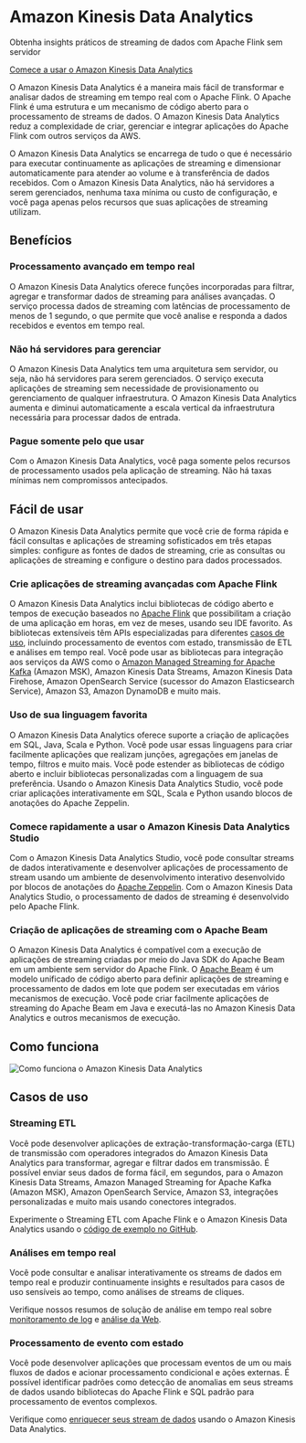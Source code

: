 # Amazon Kinesis Data Analytics

Obtenha insights práticos de streaming de dados com Apache Flink sem servidor

[Comece a usar o Amazon Kinesis Data Analytics](https://console.aws.amazon.com/kinesisanalytics/home?region=us-east-1#/gettingstarted)

O Amazon Kinesis Data Analytics é a maneira mais fácil de transformar e analisar dados de streaming em tempo real com o Apache Flink. O Apache Flink é uma estrutura e um mecanismo de código aberto para o processamento de streams de dados. O Amazon Kinesis Data Analytics reduz a complexidade de criar, gerenciar e integrar aplicações do Apache Flink com outros serviços da AWS.

O Amazon Kinesis Data Analytics se encarrega de tudo o que é necessário para executar continuamente as aplicações de streaming e dimensionar automaticamente para atender ao volume e à transferência de dados recebidos. Com o Amazon Kinesis Data Analytics, não há servidores a serem gerenciados, nenhuma taxa mínima ou custo de configuração, e você paga apenas pelos recursos que suas aplicações de streaming utilizam.

## Benefícios

### Processamento avançado em tempo real

O Amazon Kinesis Data Analytics oferece funções incorporadas para filtrar, agregar e transformar dados de streaming para análises avançadas. O serviço processa dados de streaming com latências de processamento de menos de 1 segundo, o que permite que você analise e responda a dados recebidos e eventos em tempo real.

### Não há servidores para gerenciar

O Amazon Kinesis Data Analytics tem uma arquitetura sem servidor, ou seja, não há servidores para serem gerenciados. O serviço executa aplicações de streaming sem necessidade de provisionamento ou gerenciamento de qualquer infraestrutura. O Amazon Kinesis Data Analytics aumenta e diminui automaticamente a escala vertical da infraestrutura necessária para processar dados de entrada.

### Pague somente pelo que usar

Com o Amazon Kinesis Data Analytics, você paga somente pelos recursos de processamento usados pela aplicação de streaming. Não há taxas mínimas nem compromissos antecipados.

## Fácil de usar

O Amazon Kinesis Data Analytics permite que você crie de forma rápida e fácil consultas e aplicações de streaming sofisticados em três etapas simples: configure as fontes de dados de streaming, crie as consultas ou aplicações de streaming e configure o destino para dados processados.

### Crie aplicações de streaming avançadas com Apache Flink

O Amazon Kinesis Data Analytics inclui bibliotecas de código aberto e tempos de execução baseados no [Apache Flink](https://flink.apache.org/) que possibilitam a criação de uma aplicação em horas, em vez de meses, usando seu IDE favorito. As bibliotecas extensíveis têm APIs especializadas para diferentes [casos de uso](https://flink.apache.org/usecases.html#eventDrivenApps), incluindo processamento de eventos com estado, transmissão de ETL e análises em tempo real. Você pode usar as bibliotecas para integração aos serviços da AWS como o [Amazon Managed Streaming for Apache Kafka](https://aws.amazon.com/pt/msk/) (Amazon MSK), Amazon Kinesis Data Streams, Amazon Kinesis Data Firehose, Amazon OpenSearch Service (sucessor do Amazon Elasticsearch Service), Amazon S3, Amazon DynamoDB e muito mais.

### Uso de sua linguagem favorita

O Amazon Kinesis Data Analytics oferece suporte a criação de aplicações em SQL, Java, Scala e Python. Você pode usar essas linguagens para criar facilmente aplicações que realizam junções, agregações em janelas de tempo, filtros e muito mais. Você pode estender as bibliotecas de código aberto e incluir bibliotecas personalizadas com a linguagem de sua preferência. Usando o Amazon Kinesis Data Analytics Studio, você pode criar aplicações interativamente em SQL, Scala e Python usando blocos de anotações do Apache Zeppelin. 

### Comece rapidamente a usar o Amazon Kinesis Data Analytics Studio

Com o Amazon Kinesis Data Analytics Studio, você pode consultar streams de dados interativamente e desenvolver aplicações de processamento de stream usando um ambiente de desenvolvimento interativo desenvolvido por blocos de anotações do [Apache Zeppelin](https://zeppelin.apache.org/). Com o Amazon Kinesis Data Analytics Studio, o processamento de dados de streaming é desenvolvido pelo Apache Flink. 

### Criação de aplicações de streaming com o Apache Beam

O Amazon Kinesis Data Analytics é compatível com a execução de aplicações de streaming criadas por meio do Java SDK do Apache Beam em um ambiente sem servidor do Apache Flink. O [Apache Beam](https://beam.apache.org/) é um modelo unificado de código aberto para definir aplicações de streaming e processamento de dados em lote que podem ser executadas em vários mecanismos de execução. Você pode criar facilmente aplicações de streaming do Apache Beam em Java e executá-las no Amazon Kinesis Data Analytics e outros mecanismos de execução.

## Como funciona

![Como funciona o Amazon Kinesis Data Analytics](https://d1.awsstatic.com/architecture-diagrams/Product-Page-Diagram_Kinesis-Data-Analytics-How-it-Works%402x-updated.7340988926f37d36097e2f9099483e7e67692deb.png)

## Casos de uso

### Streaming ETL

Você pode desenvolver aplicações de extração-transformação-carga (ETL) de transmissão com operadores integrados do Amazon Kinesis Data Analytics para transformar, agregar e filtrar dados em transmissão. É possível enviar seus dados de forma fácil, em segundos, para o Amazon Kinesis Data Streams, Amazon Managed Streaming for Apache Kafka (Amazon MSK), Amazon OpenSearch Service, Amazon S3, integrações personalizadas e muito mais usando conectores integrados.

Experimente o Streaming ETL com Apache Flink e o Amazon Kinesis Data Analytics usando o [código de exemplo no GitHub](https://github.com/aws-samples/amazon-kinesis-analytics-streaming-etl).

### Análises em tempo real

Você pode consultar e analisar interativamente os streams de dados em tempo real e produzir continuamente insights e resultados para casos de uso sensíveis ao tempo, como análises de streams de cliques. 

Verifique nossos resumos de solução de análise em tempo real sobre [monitoramento de log](https://aws.amazon.com/pt/solutions/implementations/real-time-insights-account-activity/) e [análise da Web](https://aws.amazon.com/pt/solutions/implementations/real-time-web-analytics-with-kinesis/).

### Processamento de evento com estado

Você pode desenvolver aplicações que processam eventos de um ou mais fluxos de dados e acionar processamento condicional e ações externas. É possível identificar padrões como detecção de anomalias em seus streams de dados usando bibliotecas do Apache Flink e SQL padrão para processamento de eventos complexos.

Verifique como [enriquecer seus stream de dados](https://aws.amazon.com/blogs/big-data/enrich-your-data-stream-asynchronously-using-amazon-kinesis-data-analytics-for-apache-flink/) usando o Amazon Kinesis Data Analytics.